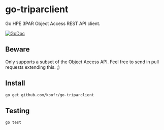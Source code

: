 go-triparclient
==============

Go HPE 3PAR Object Access REST API client.

[![GoDoc](https://godoc.org/github.com/koofr/go-triparclient?status.png)](https://godoc.org/github.com/koofr/go-triparclient)

## Beware

Only supports a subset of the Object Access API. Feel free to send in pull requests extending this. ;)

## Install

```sh
go get github.com/koofr/go-triparclient
```

## Testing

```sh
go test
```
